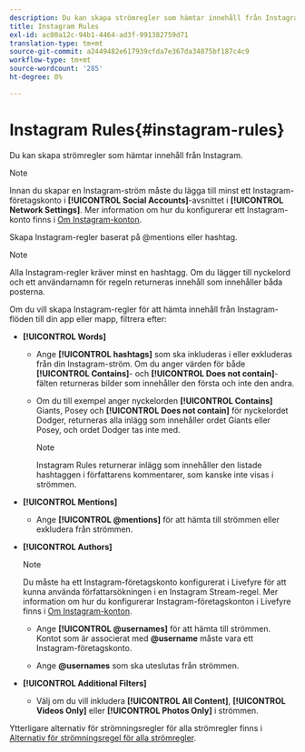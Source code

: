 ```yaml
---
description: Du kan skapa strömregler som hämtar innehåll från Instagram.
title: Instagram Rules
exl-id: ac00a12c-94b1-4464-ad3f-991382759d71
translation-type: tm+mt
source-git-commit: a2449482e617939cfda7e367da34875bf187c4c9
workflow-type: tm+mt
source-wordcount: '285'
ht-degree: 0%

---
```


# Instagram Rules{#instagram-rules}

Du kan skapa strömregler som hämtar innehåll från Instagram.

>[!NOTE]
>
>Innan du skapar en Instagram-ström måste du lägga till minst ett Instagram-företagskonto i **[!UICONTROL Social Accounts]**-avsnittet i **[!UICONTROL Network Settings]**. Mer information om hur du konfigurerar ett Instagram-konto finns i [Om Instagram-konton](../c-users-creating-accounts-with-studio-access/t-configure-social-accout-instagram/c-about-instagram-accounts.md#c_about_instagram_accounts).

Skapa Instagram-regler baserat på @mentions eller hashtag.

>[!NOTE]
>
>Alla Instagram-regler kräver minst en hashtagg. Om du lägger till nyckelord och ett användarnamn för regeln returneras innehåll som innehåller båda posterna.

Om du vill skapa Instagram-regler för att hämta innehåll från Instagram-flöden till din app eller mapp, filtrera efter:

* **[!UICONTROL Words]**

   * Ange **[!UICONTROL hashtags]** som ska inkluderas i eller exkluderas från din Instagram-ström. Om du anger värden för både **[!UICONTROL Contains]**- och **[!UICONTROL Does not contain]**-fälten returneras bilder som innehåller den första och inte den andra.

   * Om du till exempel anger nyckelorden **[!UICONTROL Contains]** Giants, Posey och **[!UICONTROL Does not contain]** för nyckelordet Dodger, returneras alla inlägg som innehåller ordet Giants eller Posey, och ordet Dodger tas inte med.

      >[!NOTE]
      >
      >Instagram Rules returnerar inlägg som innehåller den listade hashtaggen i författarens kommentarer, som kanske inte visas i strömmen.

* **[!UICONTROL Mentions]**

   * Ange **[!UICONTROL @mentions]** för att hämta till strömmen eller exkludera från strömmen.

* **[!UICONTROL Authors]**

   >[!NOTE]
   >
   >Du måste ha ett Instagram-företagskonto konfigurerat i Livefyre för att kunna använda författarsökningen i en Instagram Stream-regel. Mer information om hur du konfigurerar Instagram-företagskonton i Livefyre finns i [Om Instagram-konton](../c-users-creating-accounts-with-studio-access/t-configure-social-accout-instagram/c-about-instagram-accounts.md#c_about_instagram_accounts).

   * Ange **[!UICONTROL @usernames]** för att hämta till strömmen. Kontot som är associerat med **@username** måste vara ett Instagram-företagskonto.

   * Ange **@usernames** som ska uteslutas från strömmen.

* **[!UICONTROL Additional Filters]**

   * Välj om du vill inkludera **[!UICONTROL All Content]**, **[!UICONTROL Videos Only]** eller **[!UICONTROL Photos Only]** i strömmen.

Ytterligare alternativ för strömningsregler för alla strömregler finns i [Alternativ för strömningsregel för alla strömregler](../c-streams/c-stream-rule-options-for-all-stream-rules.md#c_stream_rule_options_for_all_stream_rules).

